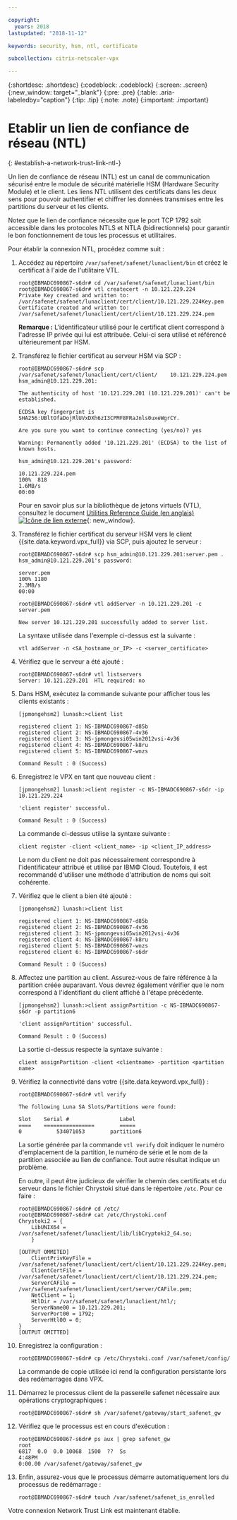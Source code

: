 ```yaml
---

copyright:
  years: 2018
lastupdated: "2018-11-12"

keywords: security, hsm, ntl, certificate

subcollection: citrix-netscaler-vpx

---
```


{:shortdesc: .shortdesc}
{:codeblock: .codeblock}
{:screen: .screen}
{:new_window: target="_blank"}
{:pre: .pre}
{:table: .aria-labeledby="caption"}
{:tip: .tip}
{:note: .note}
{:important: .important}

# Etablir un lien de confiance de réseau (NTL)
{: #establish-a-network-trust-link-ntl-}

Un lien de confiance de réseau (NTL) est un canal de communication sécurisé entre le module de sécurité matérielle HSM (Hardware Security Module) et le client. Les liens NTL utilisent des certificats dans les deux sens pour pouvoir authentifier et chiffrer les données transmises entre les partitions du serveur et les clients.

Notez que le lien de confiance nécessite que le port TCP 1792 soit accessible dans les protocoles NTLS et NTLA (bidirectionnels) pour garantir le bon fonctionnement de tous les processus et utilitaires.

Pour établir la connexion NTL, procédez comme suit :

1.	Accédez au répertoire `/var/safenet/safenet/lunaclient/bin` et créez le certificat à l'aide de l'utilitaire VTL.

	```
	root@IBMADC690867-s6dr# cd /var/safenet/safenet/lunaclient/bin
	root@IBMADC690867-s6dr# vtl createcert -n 10.121.229.224
	Private Key created and written to: /var/safenet/safenet/lunaclient/cert/client/10.121.229.224Key.pem
	Certificate created and written to: /var/safenet/safenet/lunaclient/cert/client/10.121.229.224.pem
	```

	**Remarque :** L'identificateur utilisé pour le certificat client correspond à l'adresse IP privée qui lui est attribuée. Celui-ci sera utilisé et référencé ultérieurement par HSM.

2. Transférez le fichier certificat au serveur HSM via SCP :

	```
	root@IBMADC690867-s6dr# scp /var/safenet/safenet/lunaclient/cert/client/	10.121.229.224.pem hsm_admin@10.121.229.201:

	The authenticity of host '10.121.229.201 (10.121.229.201)' can't be established.

	ECDSA key fingerprint is SHA256:UBltOfaDojRlUVxDXh6zI3CPMF8FRaJnls0uxeWgrCY.

	Are you sure you want to continue connecting (yes/no)? yes

	Warning: Permanently added '10.121.229.201' (ECDSA) to the list of known hosts.

	hsm_admin@10.121.229.201's password:

	10.121.229.224.pem                                                 
	100%  818     	
	1.6MB/s   
	00:00
	```

	Pour en savoir plus sur la bibliothèque de jetons virtuels (VTL), consultez le document [Utilities Reference Guide (en anglais) ![Icône de lien externe](../../icons/launch-glyph.svg "Icône de lien externe")](https://public.dhe.ibm.com/cloud/bluemix/network/vpx/utilities_reference_guide.pdf){: new_window}.

3.	Transférez le fichier certificat du serveur HSM vers le client {{site.data.keyword.vpx_full}} via SCP, puis ajoutez le serveur :

	```
	root@IBMADC690867-s6dr# scp hsm_admin@10.121.229.201:server.pem .
	hsm_admin@10.121.229.201's password:

	server.pem                                                         
	100% 1180     	
	2.3MB/s   
	00:00

	root@IBMADC690867-s6dr# vtl addServer -n 10.121.229.201 -c server.pem

	New server 10.121.229.201 successfully added to server list.
	```

	La syntaxe utilisée dans l'exemple ci-dessus est la suivante :

	```
	vtl addServer -n <SA_hostname_or_IP> -c <server_certificate>
	```

3. Vérifiez que le serveur a été ajouté :

	```
	root@IBMADC690867-s6dr# vtl listservers
	Server: 10.121.229.201  HTL required: no
	```

4.	Dans HSM, exécutez la commande suivante pour afficher tous les clients existants :

	```
	[jpmongehsm2] lunash:>client list

	registered client 1: NS-IBMADC690867-d85b
	registered client 2: NS-IBMADC690867-4v36
	registered client 3: NS-jpmongevsi05win2012vsi-4v36
	registered client 4: NS-IBMADC690867-k8ru
	registered client 5: NS-IBMADC690867-wnzs

	Command Result : 0 (Success)
	```

5.	Enregistrez le VPX en tant que nouveau client :

	```
	[jpmongehsm2] lunash:>client register -c NS-IBMADC690867-s6dr -ip 10.121.229.224

	'client register' successful.

	Command Result : 0 (Success)
	```

	La commande ci-dessus utilise la syntaxe suivante :

	```
	client register -client <client_name> -ip <client_IP_address>
	```

	Le nom du client ne doit pas nécessairement correspondre à l'identificateur attribué et utilisé par IBM© Cloud. Toutefois, il est recommandé d'utiliser une méthode d'attribution de noms qui soit cohérente.

6. Vérifiez que le client a bien été ajouté :

	```
	[jpmongehsm2] lunash:>client list

	registered client 1: NS-IBMADC690867-d85b
	registered client 2: NS-IBMADC690867-4v36
	registered client 3: NS-jpmongevsi05win2012vsi-4v36
	registered client 4: NS-IBMADC690867-k8ru
	registered client 5: NS-IBMADC690867-wnzs
	registered client 6: NS-IBMADC690867-s6dr

	Command Result : 0 (Success)
	```

7. Affectez une partition au client. Assurez-vous de faire référence à la partition créée auparavant. Vous devrez également vérifier que le nom correspond à l'identifiant du client affiché à l'étape précédente.

	```
	[jpmongehsm2] lunash:>client assignPartition -c NS-IBMADC690867-s6dr -p partition6

	'client assignPartition' successful.

	Command Result : 0 (Success)
	```

	La sortie ci-dessus respecte la syntaxe suivante :

	```
	client assignPartition -client <clientname> -partition <partition name>
	```

8.	Vérifiez la connectivité dans votre {{site.data.keyword.vpx_full}} :

	```
	root@IBMADC690867-s6dr# vtl verify

	The following Luna SA Slots/Partitions were found:

	Slot    Serial #                Label
	====    ================        =====
	0           534071053        partition6
	```

	La sortie générée par la commande `vtl verify` doit indiquer le numéro d'emplacement de la partition, le numéro de série et le nom de la partition associée au lien de confiance. Tout autre résultat indique un problème.

	En outre, il peut être judicieux de vérifier le chemin des certificats et du serveur dans le fichier Chrystoki situé dans le répertoire `/etc`. Pour ce faire :

	```
	root@IBMADC690867-s6dr# cd /etc/
	root@IBMADC690867-s6dr# cat /etc/Chrystoki.conf
	Chrystoki2 = {
		LibUNIX64 = /var/safenet/safenet/lunaclient/lib/libCryptoki2_64.so;
		}

	[OUTPUT OMMITED]
		ClientPrivKeyFile = /var/safenet/safenet/lunaclient/cert/client/10.121.229.224Key.pem;
		ClientCertFile = /var/safenet/safenet/lunaclient/cert/client/10.121.229.224.pem;
		ServerCAFile = /var/safenet/safenet/lunaclient/cert/server/CAFile.pem;
		NetClient = 1;
		HtlDir = /var/safenet/safenet/lunaclient/htl/;
		ServerName00 = 10.121.229.201;
		ServerPort00 = 1792;
		ServerHtl00 = 0;
	}
	[OUTPUT OMITTED]
	```

9.	Enregistrez la configuration :

	```
	root@IBMADC690867-s6dr# cp /etc/Chrystoki.conf /var/safenet/config/
	```

	La commande de copie utilisée ici rend la configuration persistante lors des redémarrages dans VPX.

10.	Démarrez le processus client de la passerelle safenet nécessaire aux opérations cryptographiques :

	```
	root@IBMADC690867-s6dr# sh /var/safenet/gateway/start_safenet_gw
	```

11. Vérifiez que le processus est en cours d'exécution :

	```
	root@IBMADC690867-s6dr# ps aux | grep safenet_gw
	root       
	6817  0.0  0.0 10068  1500  ??  Ss    
	4:48PM   
	0:00.00 /var/safenet/gateway/safenet_gw
	```

12. Enfin, assurez-vous que le processus démarre automatiquement lors du processus de redémarrage :

	```
	root@IBMADC690867-s6dr# touch /var/safenet/safenet_is_enrolled
	```

Votre connexion Network Trust Link est maintenant établie.
